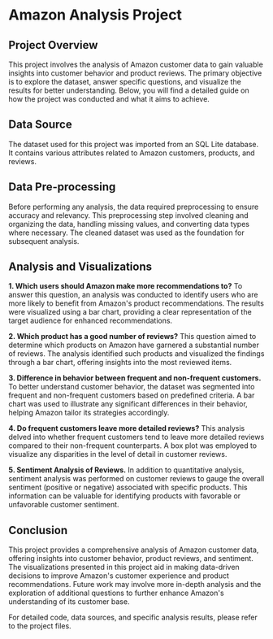 # Amazon Analysis Project

## Project Overview
This project involves the analysis of Amazon customer data to gain valuable insights into customer behavior and product reviews. The primary objective is to explore the dataset, answer specific questions, and visualize the results for better understanding. Below, you will find a detailed guide on how the project was conducted and what it aims to achieve.

## Data Source
The dataset used for this project was imported from an SQL Lite database. It contains various attributes related to Amazon customers, products, and reviews.

## Data Pre-processing
Before performing any analysis, the data required preprocessing to ensure accuracy and relevancy. This preprocessing step involved cleaning and organizing the data, handling missing values, and converting data types where necessary. The cleaned dataset was used as the foundation for subsequent analysis.

## Analysis and Visualizations
**1. Which users should Amazon make more recommendations to?**
To answer this question, an analysis was conducted to identify users who are more likely to benefit from Amazon's product recommendations. The results were visualized using a bar chart, providing a clear representation of the target audience for enhanced recommendations.

**2. Which product has a good number of reviews?**
This question aimed to determine which products on Amazon have garnered a substantial number of reviews. The analysis identified such products and visualized the findings through a bar chart, offering insights into the most reviewed items.

**3. Difference in behavior between frequent and non-frequent customers.**
To better understand customer behavior, the dataset was segmented into frequent and non-frequent customers based on predefined criteria. A bar chart was used to illustrate any significant differences in their behavior, helping Amazon tailor its strategies accordingly.

**4. Do frequent customers leave more detailed reviews?**
This analysis delved into whether frequent customers tend to leave more detailed reviews compared to their non-frequent counterparts. A box plot was employed to visualize any disparities in the level of detail in customer reviews.

**5. Sentiment Analysis of Reviews.**
In addition to quantitative analysis, sentiment analysis was performed on customer reviews to gauge the overall sentiment (positive or negative) associated with specific products. This information can be valuable for identifying products with favorable or unfavorable customer sentiment.

## Conclusion
This project provides a comprehensive analysis of Amazon customer data, offering insights into customer behavior, product reviews, and sentiment. The visualizations presented in this project aid in making data-driven decisions to improve Amazon's customer experience and product recommendations. Future work may involve more in-depth analysis and the exploration of additional questions to further enhance Amazon's understanding of its customer base.

For detailed code, data sources, and specific analysis results, please refer to the project files.
